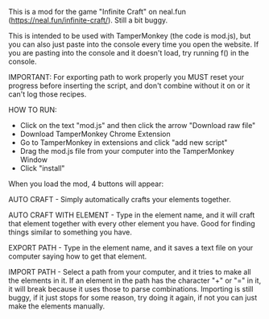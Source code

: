 This is a mod for the game "Infinite Craft" on neal.fun (https://neal.fun/infinite-craft/). Still a bit buggy.

This is intended to be used with TamperMonkey (the code is mod.js), but you can also just paste into the console every time you open the website.
If you are pasting into the console and it doesn't load, try running f() in the console.

IMPORTANT: For exporting path to work properly you MUST reset your progress before inserting the script, and don't combine without it on or it can't log those recipes.

HOW TO RUN:
- Click on the text "mod.js" and then click the arrow "Download raw file"
- Download TamperMonkey Chrome Extension
- Go to TamperMonkey in extensions and click "add new script" 
- Drag the mod.js file from your computer into the TamperMonkey Window
- Click "install"

When you load the mod, 4 buttons will appear:

AUTO CRAFT - Simply automatically crafts your elements together.

AUTO CRAFT WITH ELEMENT - Type in the element name, and it will craft that element together with every other element you have. Good for finding things similar to something you have.

EXPORT PATH - Type in the element name, and it saves a text file on your computer saying how to get that element.

IMPORT PATH - Select a path from your computer, and it tries to make all the elements in it. If an element in the path has the character "+" or "=" in it, it will break because it uses those to parse combinations.
Importing is still buggy, if it just stops for some reason, try doing it again, if not you can just make the elements manually. 
